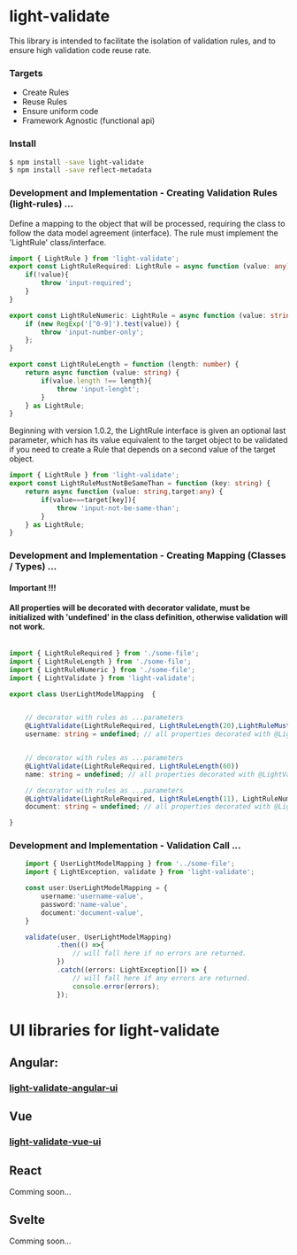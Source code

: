 # light-validate


This library is intended to facilitate the isolation of validation rules, and to ensure high validation code reuse rate.

### Targets
  - Create Rules
  - Reuse Rules
  - Ensure uniform code
  - Framework Agnostic (functional api)

### Install

```sh
$ npm install -save light-validate
$ npm install -save reflect-metadata
```

### Development and Implementation - Creating Validation Rules (light-rules) ...
Define a mapping to the object that will be processed, requiring the class to follow the data model agreement (interface).
The rule must implement the 'LightRule' class/interface.
```typescript
import { LightRule } from 'light-validate';
export const LightRuleRequired: LightRule = async function (value: any) {
    if(!value){
        throw 'input-required';
    }
}

export const LightRuleNumeric: LightRule = async function (value: string) {
    if (new RegExp('[^0-9]').test(value)) {
        throw 'input-number-only';
    };
}

export const LightRuleLength = function (length: number) {
    return async function (value: string) {
        if(value.length !== length){
            throw 'input-lenght';
        }
    } as LightRule;
}
```

Beginning with version 1.0.2, the LightRule interface is given an optional last parameter, which has its value equivalent to the target object to be validated if you need to create a Rule that depends on a second value of the target object.
```typescript
import { LightRule } from 'light-validate';
export const LightRuleMustNotBeSameThan = function (key: string) {
    return async function (value: string,target:any) {
        if(value===target[key]){
            throw 'input-not-be-same-than';
        }
    } as LightRule;
}
```

### Development and Implementation - Creating Mapping (Classes / Types) ...

#### Important !!!
#### All properties will be decorated with decorator validate, must be initialized with 'undefined' in the class definition, otherwise validation will not work.

```typescript

import { LightRuleRequired } from './some-file';
import { LightRuleLength } from './some-file';
import { LightRuleNumeric } from './some-file';
import { LightValidate } from 'light-validate';

export class UserLightModelMapping  {


    // decorator with rules as ...parameters
    @LightValidate(LightRuleRequired, LightRuleLength(20),LightRuleMustNotBeSameThan('name'))
    username: string = undefined; // all properties decorated with @LightValidate must be initialized with undefined on mapping class, otherwise, validation will not work with the property


    // decorator with rules as ...parameters
    @LightValidate(LightRuleRequired, LightRuleLength(60))  
    name: string = undefined; // all properties decorated with @LightValidate must be initialized with undefined on mapping class, otherwise, validation will not work with the property

    // decorator with rules as ...parameters
    @LightValidate(LightRuleRequired, LightRuleLength(11), LightRuleNumeric)
    document: string = undefined; // all properties decorated with @LightValidate must be initialized with 'undefined' on mapping class, otherwise, validation will not work with the property

}
```

### Development and Implementation - Validation Call ...
```typescript
    import { UserLightModelMapping } from '../some-file';
    import { LightException, validate } from 'light-validate';

    const user:UserLightModelMapping = {
        username:'username-value',  
        password:'name-value', 
        document:'document-value',
    }

    validate(user, UserLightModelMapping)
            .then(() =>{
                // will fall here if no errors are returned.
            })
            .catch((errors: LightException[]) => {
                // will fall here if any errors are returned.
                console.error(errors);
            });
```

# UI libraries for light-validate

## Angular: 
### [light-validate-angular-ui](https://www.npmjs.com/package/light-validate-angular-ui)

## Vue
### [light-validate-vue-ui](https://www.npmjs.com/package/light-validate-vue-ui)

## React
Comming soon...

## Svelte
Comming soon...